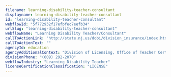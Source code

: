 ```yaml
---
filename: learning-disability-teacher-consultant
displayname: learning-disability-teacher-consultant
id: "learning-disability-teacher-consultant"
webflowId: "5f772932f17efbfec7eefb34"
urlSlug: "learning-disability-teacher-consultant"
webflowName: "Learning Disability Teacher/Consultant"
callToActionLink: "http://state.nj.us/dobi/division_insurance/index.htm"
callToActionText: ""
agencyId: education
agencyAdditionalContext: "Division of Licensing, Office of Teacher Certification and Academic Credentials"
divisionPhone: "(609) 292-2070"
webflowIndustry: "Learning Disability Teacher"
licenseCertificationClassification: "LICENSE"
---
```

